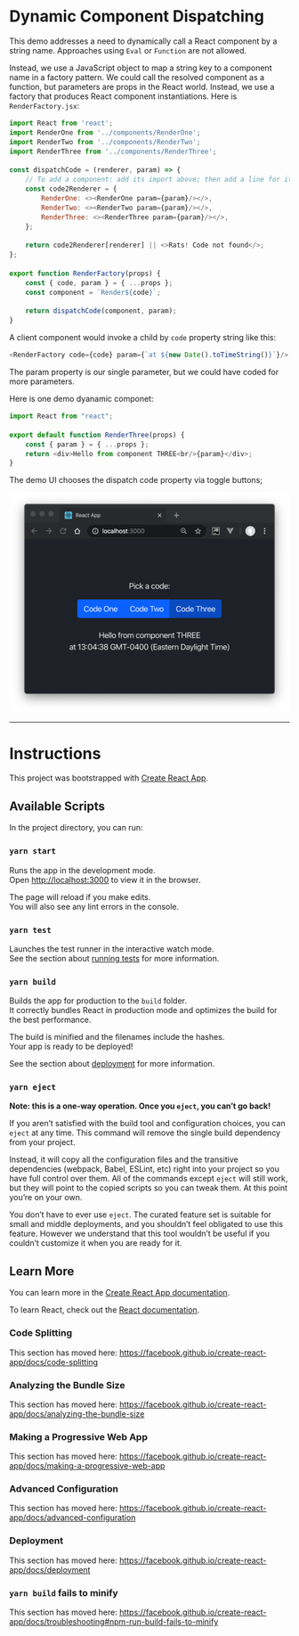 # Dynamic Component Dispatching

This demo addresses a need to dynamically call a React component by a string name.
Approaches using `Eval` or `Function` are not allowed. 

Instead, we use a JavaScript object to map a string key to a component name
in a factory pattern. We could call the resolved component as a function, 
but parameters are props in the React world. Instead, we use a factory that
produces React component instantiations. Here is `RenderFactory.jsx`:

```javascript 1.8
import React from 'react';
import RenderOne from '../components/RenderOne';
import RenderTwo from '../components/RenderTwo';
import RenderThree from '../components/RenderThree';

const dispatchCode = (renderer, param) => {
    // To add a component: add its import above; then add a line for its name here:
    const code2Renderer = {
        RenderOne: <><RenderOne param={param}/></>,
        RenderTwo: <><RenderTwo param={param}/></>,
        RenderThree: <><RenderThree param={param}/></>,
    };

    return code2Renderer[renderer] || <>Rats! Code not found</>;
};

export function RenderFactory(props) {
    const { code, param } = { ...props };
    const component = `Render${code}`;

    return dispatchCode(component, param);
}
```

A client component would invoke a child by `code` property string like this:

```javascript 1.8
<RenderFactory code={code} param={`at ${new Date().toTimeString()}`}/>
```

The param property is our single parameter, but we could have coded for more
parameters.

Here is one demo dyanamic componet:

```javascript 1.8
import React from "react";

export default function RenderThree(props) {
    const { param } = { ...props };
    return <div>Hello from component THREE<br/>{param}</div>;
}

```

The demo UI chooses the dispatch code property via toggle buttons;

![pix/code-factory-ui.png](pix/code-factory-ui.png)

---
# Instructions

This project was bootstrapped with [Create React App](https://github.com/facebook/create-react-app).

## Available Scripts

In the project directory, you can run:

### `yarn start`

Runs the app in the development mode.<br />
Open [http://localhost:3000](http://localhost:3000) to view it in the browser.

The page will reload if you make edits.<br />
You will also see any lint errors in the console.

### `yarn test`

Launches the test runner in the interactive watch mode.<br />
See the section about [running tests](https://facebook.github.io/create-react-app/docs/running-tests) for more information.

### `yarn build`

Builds the app for production to the `build` folder.<br />
It correctly bundles React in production mode and optimizes the build for the best performance.

The build is minified and the filenames include the hashes.<br />
Your app is ready to be deployed!

See the section about [deployment](https://facebook.github.io/create-react-app/docs/deployment) for more information.

### `yarn eject`

**Note: this is a one-way operation. Once you `eject`, you can’t go back!**

If you aren’t satisfied with the build tool and configuration choices, you can `eject` at any time. This command will remove the single build dependency from your project.

Instead, it will copy all the configuration files and the transitive dependencies (webpack, Babel, ESLint, etc) right into your project so you have full control over them. All of the commands except `eject` will still work, but they will point to the copied scripts so you can tweak them. At this point you’re on your own.

You don’t have to ever use `eject`. The curated feature set is suitable for small and middle deployments, and you shouldn’t feel obligated to use this feature. However we understand that this tool wouldn’t be useful if you couldn’t customize it when you are ready for it.

## Learn More

You can learn more in the [Create React App documentation](https://facebook.github.io/create-react-app/docs/getting-started).

To learn React, check out the [React documentation](https://reactjs.org/).

### Code Splitting

This section has moved here: https://facebook.github.io/create-react-app/docs/code-splitting

### Analyzing the Bundle Size

This section has moved here: https://facebook.github.io/create-react-app/docs/analyzing-the-bundle-size

### Making a Progressive Web App

This section has moved here: https://facebook.github.io/create-react-app/docs/making-a-progressive-web-app

### Advanced Configuration

This section has moved here: https://facebook.github.io/create-react-app/docs/advanced-configuration

### Deployment

This section has moved here: https://facebook.github.io/create-react-app/docs/deployment

### `yarn build` fails to minify

This section has moved here: https://facebook.github.io/create-react-app/docs/troubleshooting#npm-run-build-fails-to-minify
